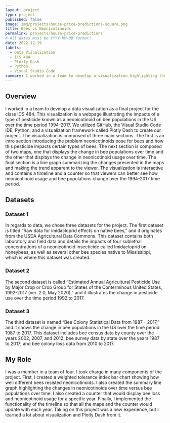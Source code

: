 ```yaml
---
layout: project
type: project
published: false
image: img/projects/house-price-predictions-square.png
title: Bees vs Neonicotinoids
permalink: projects/house-price-predictions
# All dates must be YYYY-MM-DD format!
date: 2022-12-19
labels:
  - Data Visualization
  - ICS 484
  - Plotly Dash
  - Python
  - Visual Studio Code
summary: I worked in a team to develop a visualization highlighting the relationship between neonicotinoid usage and bee colonies over time.
---
```

## Overview
I worked in a team to develop a data visualization as a final project for the class ICS 484. This visualization is a webpage illustrating the impacts of
a type of pesticide known as a neonicotinoid on bee populations in the US over the time period 1994-2017. We utilized GitHub, the Visual Studio Code IDE, Python,
and a visualization framework called Plotly Dash to create our project. The visualization is composed of three main sections. The first is an intro section
introducing the problem neonicotinoids pose for bees and how this pesticide impacts certain types of bees. The next section is composed of two maps, one
that displays the change in bee populations over time and the other that displays the change in neonicotinoid usage over time. The final section is a
line graph summarizing the changes presented in the maps and making the trend apparent to the viewer. The visualization is interactive and contains a
timeline and a counter so that viewers can better see how neonicotinoid usage and bee populations change over the 1994-2017 time period.

## Datasets

### Dataset 1
In regards to data, we chose three datasets for the project. The first dataset is titled “Raw
data for imidacloprid effects on native bees,” and it originates from the USDA Agricultural Data
Commons. This dataset contains both laboratory and field data and details the impacts of four
sublethal concentrations of a neonicotinoid insecticide called Imidacloprid on honeybees, as well
as several other bee species native to Mississippi, which is where this dataset was created.

### Dataset 2
The second dataset is called “Estimated Annual Agricultural Pesticide Use by Major
Crop or Crop Group for States of the Conterminous United States, 1992-2017 (ver. 2.0, May
2020),” and it illustrates the change in pesticide use over the time period 1992 to 2017.

### Dataset 3
The third dataset is named “Bee Colony Statistical Data from 1987 - 2017,” and it shows
the change in bee populations in the US over the time period 1987 to 2017. This dataset includes
bee census data by county over the years 2002, 2007, and 2012; bee survey data by state over the
years 1987 to 2017; and bee colony loss data from 2010 to 2017.

## My Role
I was a member in a team of four. I took charge in many components of the project. First, I created a weighted tolerance index bar chart showing how
well different bees resisted neonicotinoids. I also created the summary line graph highlighting the changes in neonicotinoids over time versus bee
populations over time. I also created a counter that would display bee loss and neonicotinoid usage for a specific year. Finally, I implemented the
functionality of the timeline so that all the maps and the counter would update with each year. Taking on this project was a new experience, but I learned
a lot about visualization and Plotly Dash from it.


